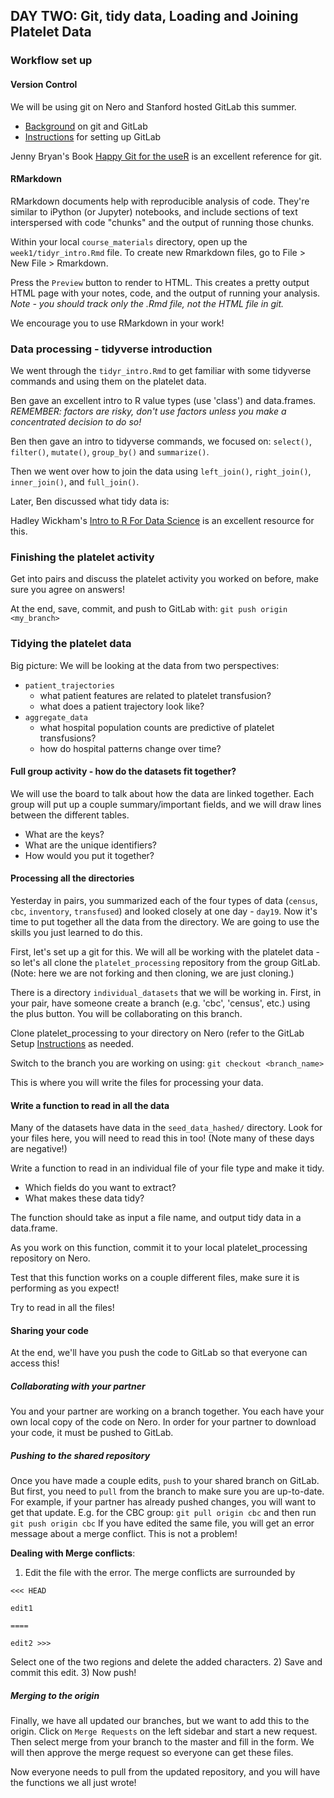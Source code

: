 
## DAY TWO: Git, tidy data, Loading and Joining Platelet Data

### Workflow set up

#### Version Control
We will be using git on Nero and Stanford hosted GitLab this summer.
 * [Background](../../resources/reference/git_gitlab.md) on git and GitLab
 * [Instructions](../../resources/tech_setup/gitlab_setup.md) for setting up GitLab 

Jenny Bryan's Book [Happy Git for the useR](https://happygitwithr.com) is an excellent reference for git. 

#### RMarkdown
RMarkdown documents help with reproducible analysis of code. They're similar to iPython (or Jupyter) notebooks, and include sections of text interspersed with code "chunks" and the output of running those chunks.

Within your local `course_materials` directory, open up the `week1/tidyr_intro.Rmd` file. To create new Rmarkdown files, go to File > New File > Rmarkdown.

Press the `Preview` button to render to HTML. This creates a pretty output HTML page with your notes, code, and the output of running your analysis.
*Note - you should track only the .Rmd file, not the HTML file in git.*

We encourage you to use RMarkdown in your work!

### Data processing - tidyverse introduction
We went through the `tidyr_intro.Rmd` to get familiar with some tidyverse commands and using them on the platelet data. 

Ben gave an excellent intro to R value types (use 'class') and data.frames.
*REMEMBER: factors are risky, don't use factors unless you make a concentrated decision to do so!*

Ben then gave an intro to tidyverse commands, we focused on:
`select()`, `filter()`, `mutate()`, `group_by()` and `summarize()`. 

Then we went over how to join the data using `left_join()`, `right_join()`, `inner_join()`, and `full_join()`.

Later, Ben discussed what tidy data is:

Hadley Wickham's [Intro to R For Data Science](https://r4ds.had.co.nz/) is an excellent resource for this.

### Finishing the platelet activity
Get into pairs and discuss the platelet activity you worked on before, make sure you agree on answers!

At the end, save, commit, and push to GitLab with:
`git push origin <my_branch>`


### Tidying the platelet data

Big picture: We will be looking at the data from two perspectives: 
 - `patient_trajectories` 
    + what patient features are related to platelet transfusion? 
    + what does a patient trajectory look like?
 - `aggregate_data` 
    + what hospital population counts are predictive of platelet transfusions?
    + how do hospital patterns change over time?

#### Full group activity - how do the datasets fit together?
We will use the board to talk about how the data are linked together. Each group will put up a couple summary/important fields, and we will draw lines between the different tables.
 - What are the keys? 
 - What are the unique identifiers? 
 - How would you put it together?

#### Processing all the directories
Yesterday in pairs, you summarized each of the four types of data (`census`, `cbc`, `inventory`, `transfused`) and looked closely at one day - `day19`. Now it's time to put together all the data from the directory. We are going to use the skills you just learned to do this.

First, let's set up a git for this. We will all be working with the platelet data - so let's all clone the `platelet_processing` repository from the group GitLab. (Note: here we are not forking and then cloning, we are just cloning.) 

There is a directory `individual_datasets` that we will be working in.
First, in your pair, have someone create a branch (e.g. 'cbc', 'census', etc.) using the plus button. You will be collaborating on this branch.

Clone platelet_processing to your directory on Nero (refer to the GitLab Setup [Instructions](../../resources/tech_setup/gitlab_setup.md) as needed. 

Switch to the branch you are working on using:
 `git checkout <branch_name>`
 
This is where you will write the files for processing your data. 

#### Write a function to read in all the data
Many of the datasets have data in the `seed_data_hashed/` directory. Look for your files here, you will need to read this in too! (Note many of these days are negative!)

Write a function to read in an individual file of your file type and make it tidy.
 * Which fields do you want to extract?
 * What makes these data tidy?
 
The function should take as input a file name, and output tidy data in a data.frame.

As you work on this function, commit it to your local platelet_processing repository on Nero.

Test that this function works on a couple different files, make sure it is performing as you expect!

Try to read in all the files!

#### Sharing your code
At the end, we'll have you push the code to GitLab so that everyone can access this!

##### Collaborating with your partner
You and your partner are working on a branch together. 
You each have your own local copy of the code on Nero. In order for your partner to download your code, it must be pushed to GitLab.

##### Pushing to the shared repository
Once you have made a couple edits, `push` to your shared branch on GitLab. But first, you need to `pull` from the branch to make sure you are up-to-date.
For example, if your partner has already pushed changes, you will want to get that update.
  E.g. for the CBC group:
  `git pull origin cbc` and then run `git push origin cbc`
If you have edited the same file, you will get an error message about a merge conflict. This is not a problem! 

**Dealing with Merge conflicts**:
  1) Edit the file with the error. The merge conflicts are surrounded by 
  
  ```
  <<< HEAD
  
  edit1
  
  ==== 
  
  edit2 >>>
  
  ```
  Select one of the two regions and delete the added characters.
  2) Save and commit this edit.
  3) Now push!

##### Merging to the origin
Finally, we have all updated our branches, but we want to add this to the origin.
Click on `Merge Requests` on the left sidebar and start a new request. Then select merge from your branch to the master and fill in the form. We will then approve the merge request so everyone can get these files. 

Now everyone needs to pull from the updated repository, and you will have the functions we all just wrote!



